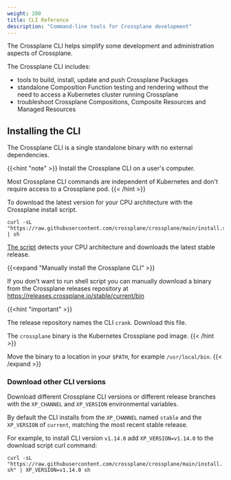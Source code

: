 ```yaml
---
weight: 200
title: CLI Reference
description: "Command-line tools for Crossplane development"
---
```


The Crossplane CLI helps simplify some development and administration aspects of
Crossplane.

The Crossplane CLI includes:
* tools to build, install, update and push Crossplane Packages
* standalone Composition Function testing and rendering without the need to access a Kubernetes cluster running Crossplane
* troubleshoot Crossplane Compositions, Composite Resources and Managed Resources

## Installing the CLI

The Crossplane CLI is a single standalone binary with no external dependencies.

{{<hint "note" >}}
Install the Crossplane CLI on a user's computer.

Most Crossplane CLI commands are independent of Kubernetes and
don't require access to a Crossplane pod.
{{< /hint >}}

To download the latest version for your CPU architecture with the Crossplane
install script.

```shell
curl -sL "https://raw.githubusercontent.com/crossplane/crossplane/main/install.sh" | sh
```

[The script](https://raw.githubusercontent.com/crossplane/crossplane/main/install.sh)
detects your CPU architecture and downloads the latest stable release.

{{<expand "Manually install the Crossplane CLI" >}}

If you don't want to run shell script you can manually download a binary from
the Crossplane releases repository at
https://releases.crossplane.io/stable/current/bin

{{<hint "important" >}}
<!-- vale write-good.Passive = NO -->
The release repository names the CLI `crank`. Download this file.
<!-- vale write-good.Passive = YES -->

The `crossplane` binary is the Kubernetes Crossplane pod image.
{{< /hint >}}

Move the binary to a location in your `$PATH`, for example `/usr/local/bin`.
{{< /expand >}}

### Download other CLI versions

Download different Crossplane CLI versions or different release branches with
the `XP_CHANNEL` and `XP_VERSION` environmental variables.

By default the CLI installs from the `XP_CHANNEL` named `stable` and the
`XP_VERSION` of `current`, matching the most recent stable release.

For example, to install CLI version `v1.14.0` add `XP_VERSION=v1.14.0` to the
download script curl command:

`curl -sL "https://raw.githubusercontent.com/crossplane/crossplane/main/install.sh" | XP_VERSION=v1.14.0 sh`